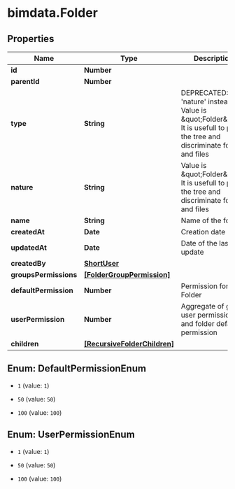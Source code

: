 # bimdata.Folder

## Properties

Name | Type | Description | Notes
------------ | ------------- | ------------- | -------------
**id** | **Number** |  | [readonly] 
**parentId** | **Number** |  | [optional] 
**type** | **String** | DEPRECATED: Use &#39;nature&#39; instead. Value is \&quot;Folder\&quot;. It is usefull to parse the tree and discriminate folders and files | [readonly] 
**nature** | **String** | Value is \&quot;Folder\&quot;. It is usefull to parse the tree and discriminate folders and files | [readonly] 
**name** | **String** | Name of the folder | 
**createdAt** | **Date** | Creation date | [readonly] 
**updatedAt** | **Date** | Date of the last update | [readonly] 
**createdBy** | [**ShortUser**](ShortUser.md) |  | [readonly] 
**groupsPermissions** | [**[FolderGroupPermission]**](FolderGroupPermission.md) |  | [readonly] 
**defaultPermission** | **Number** | Permission for a Folder | [optional] 
**userPermission** | **Number** | Aggregate of group user permissions and folder default permission | [readonly] 
**children** | [**[RecursiveFolderChildren]**](RecursiveFolderChildren.md) |  | [readonly] 



## Enum: DefaultPermissionEnum


* `1` (value: `1`)

* `50` (value: `50`)

* `100` (value: `100`)





## Enum: UserPermissionEnum


* `1` (value: `1`)

* `50` (value: `50`)

* `100` (value: `100`)




